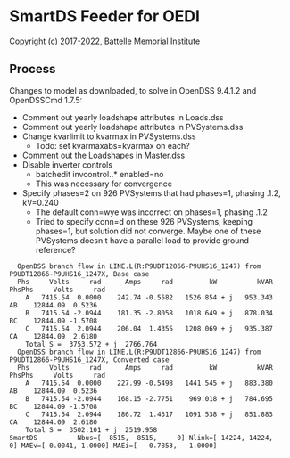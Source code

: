 # SmartDS Feeder for OEDI

Copyright (c) 2017-2022, Battelle Memorial Institute

## Process

Changes to model as downloaded, to solve in OpenDSS 9.4.1.2 and OpenDSSCmd 1.7.5:

- Comment out yearly loadshape attributes in Loads.dss
- Comment out yearly loadshape attributes in PVSystems.dss
- Change kvarlimit to kvarmax in PVSystems.dss
    * Todo: set kvarmaxabs=kvarmax on each?
- Comment out the Loadshapes in Master.dss
- Disable inverter controls
    * batchedit invcontrol..* enabled=no
    * This was necessary for convergence
- Specify phases=2 on 926 PVSystems that had phases=1, phasing .1.2, kV=0.240
    * The default conn=wye was incorrect on phases=1, phasing .1.2
    * Tried to specify conn=d on these 926 PVSystems, keeping phases=1, but solution did not converge. Maybe one of these PVSystems doesn't have a parallel load to provide ground reference?

```
  OpenDSS branch flow in LINE.L(R:P9UDT12866-P9UHS16_1247) from P9UDT12866-P9UHS16_1247X, Base case
  Phs     Volts     rad      Amps     rad         kW          kVAR   PhsPhs     Volts     rad
    A   7415.54  0.0000    242.74 -0.5582   1526.854 + j   953.343     AB    12844.09  0.5236
    B   7415.54 -2.0944    181.35 -2.8058   1018.649 + j   878.034     BC    12844.09 -1.5708
    C   7415.54  2.0944    206.04  1.4355   1208.069 + j   935.387     CA    12844.09  2.6180
    Total S =  3753.572 + j  2766.764
  OpenDSS branch flow in LINE.L(R:P9UDT12866-P9UHS16_1247) from P9UDT12866-P9UHS16_1247X, Converted case
  Phs     Volts     rad      Amps     rad         kW          kVAR   PhsPhs     Volts     rad
    A   7415.54  0.0000    227.99 -0.5498   1441.545 + j   883.380     AB    12844.09  0.5236
    B   7415.54 -2.0944    168.15 -2.7751    969.018 + j   784.695     BC    12844.09 -1.5708
    C   7415.54  2.0944    186.72  1.4317   1091.538 + j   851.883     CA    12844.09  2.6180
    Total S =  3502.101 + j  2519.958
SmartDS          Nbus=[  8515,  8515,     0] Nlink=[ 14224, 14224,     0] MAEv=[ 0.0041,-1.0000] MAEi=[   0.7853,  -1.0000]
```


